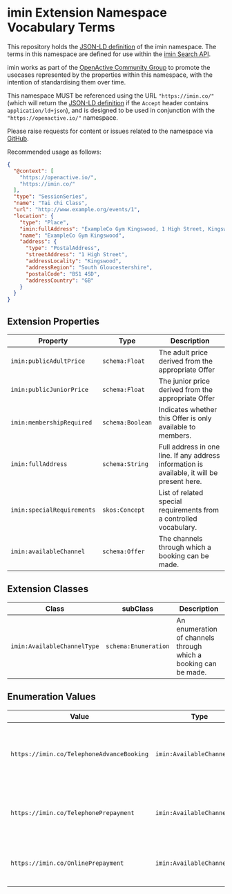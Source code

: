 # imin Extension Namespace Vocabulary Terms

This repository holds the [JSON-LD definition](http://ns.imin.co/imin.jsonld) of the imin namespace. The terms in this namespace are defined for use within the [imin Search API](https://docs.imin.co).

imin works as part of the [OpenActive Community Group](https://www.w3.org/community/openactive) to promote the usecases represented by the properties within this namespace, with the intention of standardising them over time.

This namespace MUST be referenced using the URL `"https://imin.co/"` (which will return the [JSON-LD definition](http://ns.imin.co/imin.jsonld) if the `Accept` header contains `application/ld+json`), and is designed to be used in conjunction with the `"https://openactive.io/"` namespace.

Please raise requests for content or issues related to the namespace via [GitHub](https://github.com/imin-ltd/extension-namespace/issues). 

Recommended usage as follows:
```json
{
  "@context": [
    "https://openactive.io/",
    "https://imin.co/"
  ],
  "type": "SessionSeries",
  "name": "Tai chi Class",
  "url": "http://www.example.org/events/1",
  "location": {
    "type": "Place",
    "imin:fullAddress": "ExampleCo Gym Kingswood, 1 High Street, Kingswood, South Gloucestershire, BS1 4SD",
    "name": "ExampleCo Gym Kingswood",
    "address": {
      "type": "PostalAddress",
      "streetAddress": "1 High Street",
      "addressLocality": "Kingswood",
      "addressRegion": "South Gloucestershire",
      "postalCode": "BS1 4SD",
      "addressCountry": "GB"
    }
  }
}
```

## Extension Properties

| Property                   | Type    | Description                                                                                 |
|----------------------------|---------|---------------------------------------------------------------------------------------------|
| `imin:publicAdultPrice`    | `schema:Float` | The adult price derived from the appropriate Offer                                          |
| `imin:publicJuniorPrice`   | `schema:Float` | The junior price derived from the appropriate Offer                                         |
| `imin:membershipRequired`  | `schema:Boolean` | Indicates whether this Offer is only available to members.                                  |
| `imin:fullAddress`         | `schema:String`  | Full address in one line. If any address information is available, it will be present here. |
| `imin:specialRequirements` | `skos:Concept` | List of related special requirements from a controlled vocabulary.                          |
| `imin:availableChannel` | `schema:Offer` | The channels through which a booking can be made.                          |


## Extension Classes

| Class                      | subClass | Description                                                                                 |
|----------------------------|----------|---------------------------------------------------------------------------------------------|
| `imin:AvailableChannelType`           | `schema:Enumeration` | An enumeration of channels through which a booking can be made.              |


## Enumeration Values

| Value         | Type     | Description                                                                                 |
|----------------------------|----------|---------------------------------------------------------------------------------------------|
| `https://imin.co/TelephoneAdvanceBooking` | `imin:AvailableChannelType`  | Bookings can be made but not paid for in advance by telephone.                                                                  |
| `https://imin.co/TelephonePrepayment` | `imin:AvailableChannelType`  | Bookings can be made and paid for in advance by telephone.                                                                  |
| `https://imin.co/OnlinePrepayment` | `imin:AvailableChannelType`  | Bookings can be made and paid for online.                                                                 |
